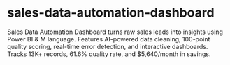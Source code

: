 # sales-data-automation-dashboard
Sales Data Automation Dashboard turns raw sales leads into insights using Power BI &amp; M language. Features AI-powered data cleaning, 100-point quality scoring, real-time error detection, and interactive dashboards. Tracks 13K+ records, 61.6% quality rate, and \$5,640/month in savings.
